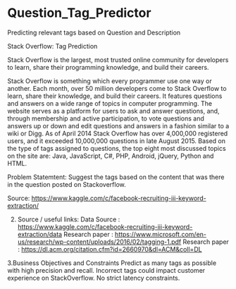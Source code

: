 # Question_Tag_Predictor
Predicting relevant tags based on Question and Description

Stack Overflow: Tag Prediction

Stack Overflow is the largest, most trusted online community for developers to learn, share their programming knowledge, and build their careers.

Stack Overflow is something which every programmer use one way or another. Each month, over 50 million developers come to Stack Overflow to learn, share their knowledge, and build their careers. It features questions and answers on a wide range of topics in computer programming. The website serves as a platform for users to ask and answer questions, and, through membership and active participation, to vote questions and answers up or down and edit questions and answers in a fashion similar to a wiki or Digg. As of April 2014 Stack Overflow has over 4,000,000 registered users, and it exceeded 10,000,000 questions in late August 2015. Based on the type of tags assigned to questions, the top eight most discussed topics on the site are: Java, JavaScript, C#, PHP, Android, jQuery, Python and HTML.

Problem Statemtent:
Suggest the tags based on the content that was there in the question posted on Stackoverflow.

Source: https://www.kaggle.com/c/facebook-recruiting-iii-keyword-extraction/

2. Source / useful links:
Data Source : https://www.kaggle.com/c/facebook-recruiting-iii-keyword-extraction/data 
Research paper : https://www.microsoft.com/en-us/research/wp-content/uploads/2016/02/tagging-1.pdf 
Research paper : https://dl.acm.org/citation.cfm?id=2660970&dl=ACM&coll=DL

3.Business Objectives and Constraints
Predict as many tags as possible with high precision and recall.
Incorrect tags could impact customer experience on StackOverflow.
No strict latency constraints.
